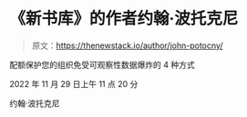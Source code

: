 # 《新书库》的作者约翰·波托克尼

> 原文：<https://thenewstack.io/author/john-potocny/>

配额保护您的组织免受可观察性数据爆炸的 4 种方式

2022 年 11 月 29 日上午 11 点 20 分

约翰·波托克尼